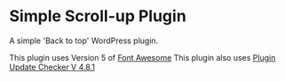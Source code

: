 # Simple Scroll-up Plugin
A simple 'Back to top' WordPress plugin.

This plugin uses Version 5 of [Font Awesome](https://fontawesome.com/icons)
This plugin also uses  [Plugin Update Checker V 4.8.1](https://github.com/YahnisElsts/plugin-update-checker)
